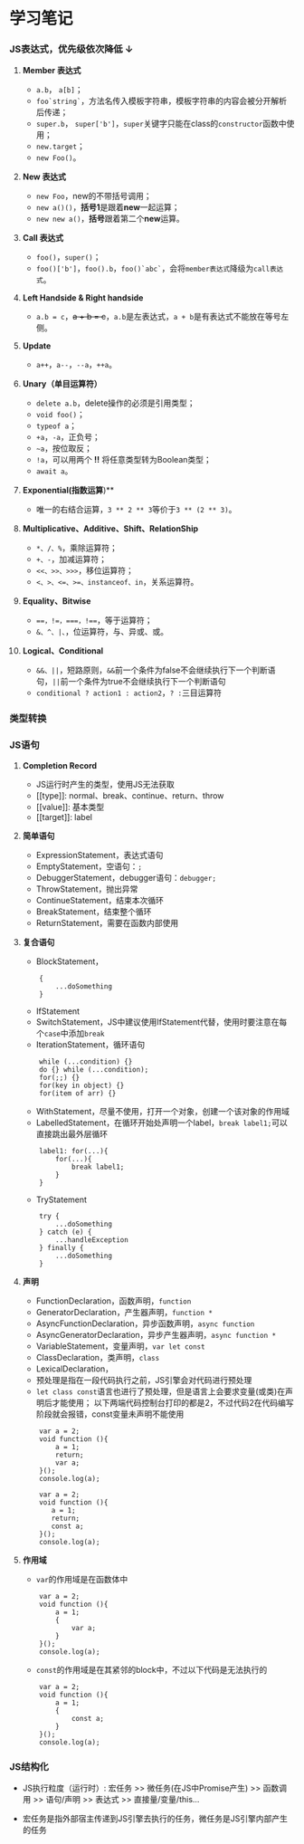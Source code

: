# 学习笔记

### JS表达式，优先级依次降低 ↓

1. **Member 表达式**

    * `a.b`， `a[b]`；
    * ``` foo`string` ```，方法名传入模板字符串，模板字符串的内容会被分开解析后传递；
    * `super.b`， `super['b']`，`super`关键字只能在class的`constructor`函数中使用；
    * `new.target`；
    * `new Foo()`。

2. **New 表达式**
    * `new Foo`，new的不带括号调用；
    * `new a()()`，**括号1**是跟着**new**一起运算；
    * `new new a()`，**括号**跟着第二个**new**运算。
    

3. **Call 表达式**

    * `foo()`，`super()`；
    * `foo()['b']`，`foo().b`，``` foo()`abc` ```，会将`member表达式`降级为`call表达式`。

4. **Left Handside & Right handside**
    
    * `a.b = c`，~~a + b = c~~，`a.b`是左表达式，`a + b`是有表达式不能放在等号左侧。
    
5. **Update**
    
    * `a++`，`a--`，`--a`，`++a`。
    
6. **Unary（单目运算符）**
    
    * `delete a.b`，delete操作的必须是引用类型；
    * `void foo()`；
    * `typeof a`；
    * `+a`，`-a`，正负号；
    * `~a`，按位取反；
    * `!a`，可以用两个 **!!** 将任意类型转为Boolean类型；
    * `await a`。

7. **Exponential(指数运算**)**
    
    * 唯一的右结合运算，`3 ** 2 ** 3`等价于`3 ** (2 ** 3)`。
    
8. **Multiplicative、Additive、Shift、RelationShip**
    
    * `*、/、%`，乘除运算符；
    * `+、-`，加减运算符；
    * `<<、>>、>>>`，移位运算符；
    * `<、>、<=、>=、instanceof、in`，关系运算符。

9. **Equality、Bitwise**
    
    * `==，!=，===，!==`，等于运算符；
    * `&、^、|、`，位运算符，与、异或、或。
    
10. **Logical、Conditional**

    * `&&、||`，短路原则，`&&`前一个条件为false不会继续执行下一个判断语句，`||`前一个条件为true不会继续执行下一个判断语句
    * `conditional ? action1 : action2`，`? :`三目运算符

### 类型转换

### JS语句

1. **Completion Record**
    * JS运行时产生的类型，使用JS无法获取
    * [[type]]: normal、break、continue、return、throw
    * [[value]]: 基本类型
    * [[target]]: label

2. **简单语句**
    
    * ExpressionStatement，表达式语句
    * EmptyStatement，空语句：`;`
    * DebuggerStatement，debugger语句：`debugger;`
    * ThrowStatement，抛出异常
    * ContinueStatement，结束本次循环
    * BreakStatement，结束整个循环
    * ReturnStatement，需要在函数内部使用

3. **复合语句**    
    
    * BlockStatement，
    ```
        {
            ...doSomething
        }
    ```
    * IfStatement
    * SwitchStatement，JS中建议使用IfStatement代替，使用时要注意在每个`case`中添加`break`
    * IterationStatement，循环语句
    ```
        while (...condition) {}
        do {} while (...condition);
        for(;;) {}
        for(key in object) {}
        for(item of arr) {}
    ```
    * WithStatement，尽量不使用，打开一个对象，创建一个该对象的作用域
    * LabelledStatement，在循环开始处声明一个label，`break label1;`可以直接跳出最外层循环
    ```
        label1: for(...){
            for(...){
                break label1;
            }
        }
    ```
    * TryStatement
    ```
        try {
            ...doSomething  
        } catch (e) {
            ...handleException
        } finally {
            ...doSomething
        }     
    ```
4. **声明**

    * FunctionDeclaration，函数声明，`function`
    * GeneratorDeclaration，产生器声明，`function *`
    * AsyncFunctionDeclaration，异步函数声明，`async function`
    * AsyncGeneratorDeclaration，异步产生器声明，`async function *`
    * VariableStatement，变量声明，`var let const`
    * ClassDeclaration，类声明，`class`
    * LexicalDeclaration，
    * 预处理是指在一段代码执行之前，JS引擎会对代码进行预处理
    * `let class const`语言也进行了预处理，但是语言上会要求变量(或类)在声明后才能使用；
    以下两端代码控制台打印的都是2，不过代码2在代码编写阶段就会报错，const变量未声明不能使用
    ``` 
        var a = 2;
        void function (){
            a = 1;
            return;
            var a;
        }();
        console.log(a);
    ```
    ``` 
        var a = 2;
        void function (){
           a = 1;
           return;
           const a;
        }();
        console.log(a);
   ```

5. **作用域**
    * `var`的作用域是在函数体中
    ``` 
        var a = 2;
        void function (){
            a = 1;
            {
                var a;
            }
        }();
        console.log(a);
    ```
    * `const`的作用域是在其紧邻的block中，不过以下代码是无法执行的
    ``` 
        var a = 2;
        void function (){
            a = 1;
            {
                const a;
            }
        }();
        console.log(a);
    ```

### JS结构化
   
   * JS执行粒度（运行时）:
   宏任务 >> 微任务(在JS中Promise产生) >> 函数调用 >> 语句/声明 >> 表达式 >> 直接量/变量/this...
   
   * 宏任务是指外部宿主传递到JS引擎去执行的任务，微任务是JS引擎内部产生的任务
   
   